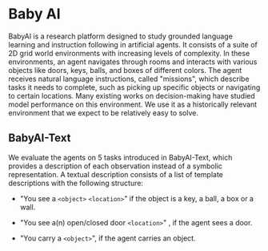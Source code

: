 # Baby AI

BabyAI is a research platform designed to study
grounded language learning and instruction following in artificial
agents. It consists of a suite of 2D grid world environments with
increasing levels of complexity. In these environments, an agent
navigates through rooms and interacts with various objects like doors,
keys, balls, and boxes of different colors. The agent receives natural
language instructions, called "missions\", which describe tasks it needs
to complete, such as picking up specific objects or navigating to
certain locations. Many existing works on decision-making have studied
model performance on this environment.
We use it as a historically relevant environment that we expect to be
relatively easy to solve.

## BabyAI-Text

We evaluate the agents on 5 tasks introduced in
BabyAI-Text, which provides a description of each
observation instead of a symbolic representation. A textual description
consists of a list of template descriptions with the following
structure:

-   "You see a `<object>` `<location>`" if the object is a key, a ball,
    a box or a wall.

-   "You see a(n) open/closed door `<location>`" , if the agent sees a
    door.

-   "You carry a `<object>`", if the agent carries an object.
